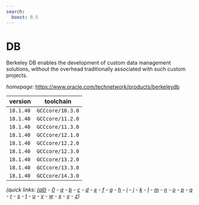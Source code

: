```yaml
---
search:
  boost: 0.5
---
```

# DB

Berkeley DB enables the development of custom data management  solutions, without the overhead traditionally associated with such custom  projects.

*homepage*: <https://www.oracle.com/technetwork/products/berkeleydb>

version | toolchain
--------|----------
``18.1.40`` | ``GCCcore/10.3.0``
``18.1.40`` | ``GCCcore/11.2.0``
``18.1.40`` | ``GCCcore/11.3.0``
``18.1.40`` | ``GCCcore/12.1.0``
``18.1.40`` | ``GCCcore/12.2.0``
``18.1.40`` | ``GCCcore/12.3.0``
``18.1.40`` | ``GCCcore/13.2.0``
``18.1.40`` | ``GCCcore/13.3.0``
``18.1.40`` | ``GCCcore/14.3.0``


*(quick links: [(all)](../index.md) - [0](../0/index.md) - [a](../a/index.md) - [b](../b/index.md) - [c](../c/index.md) - [d](../d/index.md) - [e](../e/index.md) - [f](../f/index.md) - [g](../g/index.md) - [h](../h/index.md) - [i](../i/index.md) - [j](../j/index.md) - [k](../k/index.md) - [l](../l/index.md) - [m](../m/index.md) - [n](../n/index.md) - [o](../o/index.md) - [p](../p/index.md) - [q](../q/index.md) - [r](../r/index.md) - [s](../s/index.md) - [t](../t/index.md) - [u](../u/index.md) - [v](../v/index.md) - [w](../w/index.md) - [x](../x/index.md) - [y](../y/index.md) - [z](../z/index.md))*

